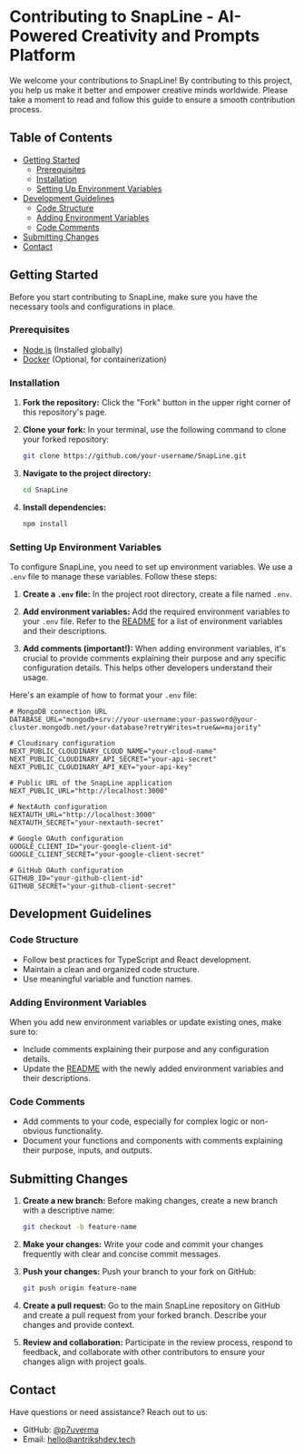 # Contributing to SnapLine - AI-Powered Creativity and Prompts Platform

We welcome your contributions to SnapLine! By contributing to this project, you help us make it better and empower creative minds worldwide. Please take a moment to read and follow this guide to ensure a smooth contribution process.

## Table of Contents

- [Getting Started](#getting-started)
  - [Prerequisites](#prerequisites)
  - [Installation](#installation)
  - [Setting Up Environment Variables](#setting-up-environment-variables)
- [Development Guidelines](#development-guidelines)
  - [Code Structure](#code-structure)
  - [Adding Environment Variables](#adding-environment-variables)
  - [Code Comments](#code-comments)
- [Submitting Changes](#submitting-changes)
- [Contact](#contact)

## Getting Started

Before you start contributing to SnapLine, make sure you have the necessary tools and configurations in place.

### Prerequisites

- [Node.js](https://nodejs.org/) (Installed globally)
- [Docker](https://www.docker.com/) (Optional, for containerization)

### Installation

1. **Fork the repository:** Click the "Fork" button in the upper right corner of this repository's page.

2. **Clone your fork:** In your terminal, use the following command to clone your forked repository:

   ```bash
   git clone https://github.com/your-username/SnapLine.git
   ```

3. **Navigate to the project directory:**

   ```bash
   cd SnapLine
   ```

4. **Install dependencies:**

   ```bash
   npm install
   ```

### Setting Up Environment Variables

To configure SnapLine, you need to set up environment variables. We use a `.env` file to manage these variables. Follow these steps:

1. **Create a `.env` file:** In the project root directory, create a file named `.env`.

2. **Add environment variables:** Add the required environment variables to your `.env` file. Refer to the [README](README.md) for a list of environment variables and their descriptions.

3. **Add comments (important!):** When adding environment variables, it's crucial to provide comments explaining their purpose and any specific configuration details. This helps other developers understand their usage.

Here's an example of how to format your `.env` file:

```env
# MongoDB connection URL
DATABASE_URL="mongodb+srv://your-username:your-password@your-cluster.mongodb.net/your-database?retryWrites=true&w=majority"

# Cloudinary configuration
NEXT_PUBLIC_CLOUDINARY_CLOUD_NAME="your-cloud-name"
NEXT_PUBLIC_CLOUDINARY_API_SECRET="your-api-secret"
NEXT_PUBLIC_CLOUDINARY_API_KEY="your-api-key"

# Public URL of the SnapLine application
NEXT_PUBLIC_URL="http://localhost:3000"

# NextAuth configuration
NEXTAUTH_URL="http://localhost:3000"
NEXTAUTH_SECRET="your-nextauth-secret"

# Google OAuth configuration
GOOGLE_CLIENT_ID="your-google-client-id"
GOOGLE_CLIENT_SECRET="your-google-client-secret"

# GitHub OAuth configuration
GITHUB_ID="your-github-client-id"
GITHUB_SECRET="your-github-client-secret"

```

## Development Guidelines

### Code Structure

- Follow best practices for TypeScript and React development.
- Maintain a clean and organized code structure.
- Use meaningful variable and function names.

### Adding Environment Variables

When you add new environment variables or update existing ones, make sure to:

- Include comments explaining their purpose and any configuration details.
- Update the [README](README.md) with the newly added environment variables and their descriptions.

### Code Comments

- Add comments to your code, especially for complex logic or non-obvious functionality.
- Document your functions and components with comments explaining their purpose, inputs, and outputs.

## Submitting Changes

1. **Create a new branch:** Before making changes, create a new branch with a descriptive name:

   ```bash
   git checkout -b feature-name
   ```

2. **Make your changes:** Write your code and commit your changes frequently with clear and concise commit messages.

3. **Push your changes:** Push your branch to your fork on GitHub:

   ```bash
   git push origin feature-name
   ```

4. **Create a pull request:** Go to the main SnapLine repository on GitHub and create a pull request from your forked branch. Describe your changes and provide context.

5. **Review and collaboration:** Participate in the review process, respond to feedback, and collaborate with other contributors to ensure your changes align with project goals.

## Contact

Have questions or need assistance? Reach out to us:

- GitHub: [@p7uverma](https://github.com/p7uverma)
- Email: hello@antrikshdev.tech
